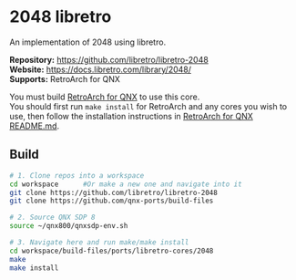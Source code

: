 # 2048 libretro
An implementation of 2048 using libretro.

**Repository:** https://github.com/libretro/libretro-2048 \
**Website:** https://docs.libretro.com/library/2048/ \
**Supports:** RetroArch for QNX

You must build [RetroArch for QNX](../../RetroArch/README.md) to use this core. \
You should first run `make install` for RetroArch and any cores you wish to use, then follow the installation instructions in [RetroArch for QNX README.md](../../RetroArch/README.md).

## Build
```bash
# 1. Clone repos into a workspace
cd workspace      #Or make a new one and navigate into it
git clone https://github.com/libretro/libretro-2048
git clone https://github.com/qnx-ports/build-files

# 2. Source QNX SDP 8
source ~/qnx800/qnxsdp-env.sh

# 3. Navigate here and run make/make install
cd workspace/build-files/ports/libretro-cores/2048
make
make install
```
